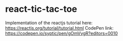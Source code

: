 # react-tic-tac-toe
Implementation of the reactjs tutorial here: https://reactjs.org/tutorial/tutorial.html
CodePen link: https://codepen.io/syptic/pen/gOmVvgR?editors=0010
